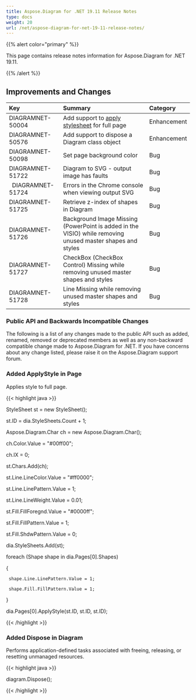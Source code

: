```yaml
---
title: Aspose.Diagram for .NET 19.11 Release Notes
type: docs
weight: 20
url: /net/aspose-diagram-for-net-19-11-release-notes/
---
```


{{% alert color="primary" %}} 

This page contains release notes information for Aspose.Diagram for .NET 19.11.

{{% /alert %}} 
## **Improvements and Changes**

|**Key**|**Summary**|**Category**|
| :- | :- | :- |
|DIAGRAMNET-50004|Add support to [apply stylesheet](/diagram/net/format-visio-pages-html/) for full page|Enhancement|
|DIAGRAMNET-50576|Add support to dispose a Diagram class object|Enhancement|
|DIAGRAMNET-50098|Set page background color|Bug|
|DIAGRAMNET-51722|Diagram to SVG - output image has faults|Bug|
|` `DIAGRAMNET-51724|Errors in the Chrome console when viewing output SVG|Bug|
|DIAGRAMNET-51725|Retrieve z-index of shapes in Diagram|Bug|
|DIAGRAMNET-51726|Background Image Missing (PowerPoint is added in the VISIO) while removing unused master shapes and styles|Bug|
|DIAGRAMNET-51727|CheckBox (CheckBox Control) Missing while removing unused master shapes and styles|Bug|
|DIAGRAMNET-51728|Line Missing while removing unused master shapes and styles|Bug|
### **Public API and Backwards Incompatible Changes**
The following is a list of any changes made to the public API such as added, renamed, removed or deprecated members as well as any non-backward compatible change made to Aspose.Diagram for .NET. If you have concerns about any change listed, please raise it on the Aspose.Diagram support forum.
### **Added ApplyStyle in Page**
Applies style to full page.

{{< highlight java >}}

 StyleSheet st = new StyleSheet();

st.ID = dia.StyleSheets.Count + 1;

Aspose.Diagram.Char ch = new Aspose.Diagram.Char();

ch.Color.Value = "#00ff00";

ch.IX = 0;

st.Chars.Add(ch);

st.Line.LineColor.Value = "#ff0000";

st.Line.LinePattern.Value = 1;

st.Line.LineWeight.Value = 0.01;

st.Fill.FillForegnd.Value = "#0000ff";

st.Fill.FillPattern.Value = 1;

st.Fill.ShdwPattern.Value = 0;

dia.StyleSheets.Add(st);

foreach (Shape shape in dia.Pages[0].Shapes)

{

     shape.Line.LinePattern.Value = 1;

     shape.Fill.FillPattern.Value = 1;

}

dia.Pages[0].ApplyStyle(st.ID, st.ID, st.ID);

{{< /highlight >}}
### **Added Dispose in Diagram**
Performs application-defined tasks associated with freeing, releasing, or resetting unmanaged resources.

{{< highlight java >}}

 diagram.Dispose();

{{< /highlight >}}
